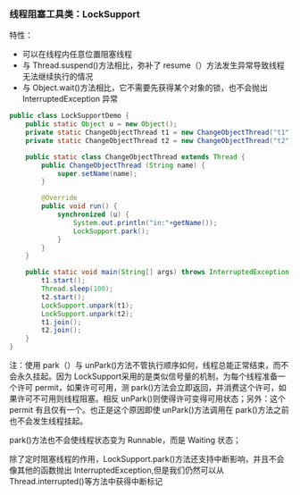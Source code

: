 ### 线程阻塞工具类：LockSupport

特性：

- 可以在线程内任意位置阻塞线程
- 与 Thread.suspend()方法相比，弥补了 resume（）方法发生异常导致线程无法继续执行的情况
- 与 Object.wait()方法相比，它不需要先获得某个对象的锁，也不会抛出 InterruptedException 异常

```java
public class LockSupportDemo {
    public static Object u = new Object();
    private static ChangeObjectThread t1 = new ChangeObjectThread("t1");
    private static ChangeObjectThread t2 = new ChangeObjectThread("t2");

    public static class ChangeObjectThread extends Thread {
        public ChangeObjectThread (String name) {
            super.setName(name);
        }

        @Override
        public void run() {
            synchronized (u) {
                System.out.println("in:"+getName());
                LockSupport.park();
            }
        }
    }

    public static void main(String[] args) throws InterruptedException {
        t1.start();
        Thread.sleep(100);
        t2.start();
        LockSupport.unpark(t1);
        LockSupport.unpark(t2);
        t1.join();
        t2.join();
    }
}
```

注：使用 park（）与 unPark()方法不管执行顺序如何，线程总能正常结束，而不会永久挂起。因为 LockSupport采用的是类似信号量的机制，为每个线程准备一个许可 permit，如果许可可用，测 park()方法会立即返回，并消费这个许可，如果许可不可用则线程阻塞。相反 unPark()则使得许可变得可用状态；另外：这个 permit 有且仅有一个。也正是这个原因即使 unPark()方法调用在 park()方法之前也不会发生线程挂起。



park()方法也不会使线程状态变为 Runnable，而是 Waiting 状态；



除了定时阻塞线程的作用，LockSupport.park()方法还支持中断影响，并且不会像其他的函数抛出 InterruptedException,但是我们仍然可以从 Thread.interrupted()等方法中获得中断标记




